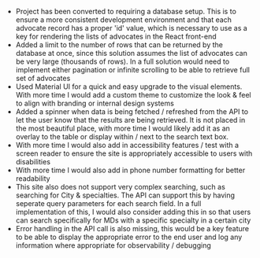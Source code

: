 - Project has been converted to requiring a database setup. This is to ensure a more consistent development environment and that each advocate record has a proper 'id' value, which is necessary to use as a key for rendering the lists of advocates in the React front-end
- Added a limit to the number of rows that can be returned by the database at once, since this solution assumes the list of advocates can be very large (thousands of rows). In a full solution would need to implement either pagination or infinite scrolling to be able to retrieve full set of advocates
- Used Material UI for a quick and easy upgrade to the visual elements. With more time I would add a custom theme to customize the look & feel to align with branding or internal design systems
- Added a spinner when data is being fetched / refreshed from the API to let the user know that the results are being retrieved. It is not placed in the most beautiful place, with more time I would likely add it as an overlay to the table or display within / next to the search text box.
- With more time I would also add in accessibility features / test with a screen reader to ensure the site is appropriately accessible to users with disabilities
- With more time I would also add in phone number formatting for better readability
- This site also does not support very complex searching, such as searching for City & specialties. The API can support this by having seperate query parameters for each search field. In a full implementation of this, I would also consider adding this in so that users can search specifically for MDs with a specific specialty in a certain city
- Error handling in the API call is also missing, this would be a key feature to be able to display the appropriate error to the end user and log any information where appropriate for observability / debugging